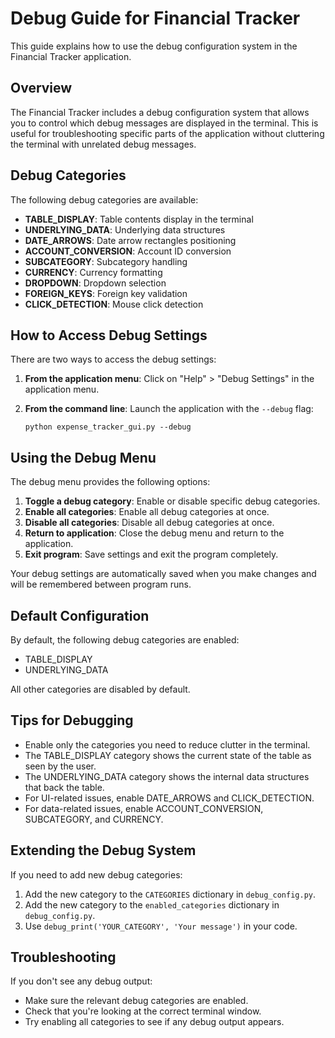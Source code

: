 # Debug Guide for Financial Tracker

This guide explains how to use the debug configuration system in the Financial Tracker application.

## Overview

The Financial Tracker includes a debug configuration system that allows you to control which debug messages are displayed in the terminal. This is useful for troubleshooting specific parts of the application without cluttering the terminal with unrelated debug messages.

## Debug Categories

The following debug categories are available:

- **TABLE_DISPLAY**: Table contents display in the terminal
- **UNDERLYING_DATA**: Underlying data structures
- **DATE_ARROWS**: Date arrow rectangles positioning
- **ACCOUNT_CONVERSION**: Account ID conversion
- **SUBCATEGORY**: Subcategory handling
- **CURRENCY**: Currency formatting
- **DROPDOWN**: Dropdown selection
- **FOREIGN_KEYS**: Foreign key validation
- **CLICK_DETECTION**: Mouse click detection

## How to Access Debug Settings

There are two ways to access the debug settings:

1. **From the application menu**: Click on "Help" > "Debug Settings" in the application menu.

2. **From the command line**: Launch the application with the `--debug` flag:
   ```
   python expense_tracker_gui.py --debug
   ```

## Using the Debug Menu

The debug menu provides the following options:

1. **Toggle a debug category**: Enable or disable specific debug categories.
2. **Enable all categories**: Enable all debug categories at once.
3. **Disable all categories**: Disable all debug categories at once.
4. **Return to application**: Close the debug menu and return to the application.
5. **Exit program**: Save settings and exit the program completely.

Your debug settings are automatically saved when you make changes and will be remembered between program runs.

## Default Configuration

By default, the following debug categories are enabled:
- TABLE_DISPLAY
- UNDERLYING_DATA

All other categories are disabled by default.

## Tips for Debugging

- Enable only the categories you need to reduce clutter in the terminal.
- The TABLE_DISPLAY category shows the current state of the table as seen by the user.
- The UNDERLYING_DATA category shows the internal data structures that back the table.
- For UI-related issues, enable DATE_ARROWS and CLICK_DETECTION.
- For data-related issues, enable ACCOUNT_CONVERSION, SUBCATEGORY, and CURRENCY.

## Extending the Debug System

If you need to add new debug categories:

1. Add the new category to the `CATEGORIES` dictionary in `debug_config.py`.
2. Add the new category to the `enabled_categories` dictionary in `debug_config.py`.
3. Use `debug_print('YOUR_CATEGORY', 'Your message')` in your code.

## Troubleshooting

If you don't see any debug output:
- Make sure the relevant debug categories are enabled.
- Check that you're looking at the correct terminal window.
- Try enabling all categories to see if any debug output appears.
